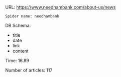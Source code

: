 URL: https://www.needhambank.com/about-us/news

    Spider name: needhambank

DB Schema:
- title
- date
- link
- content

Time: 16.89

Number of articles: 117
